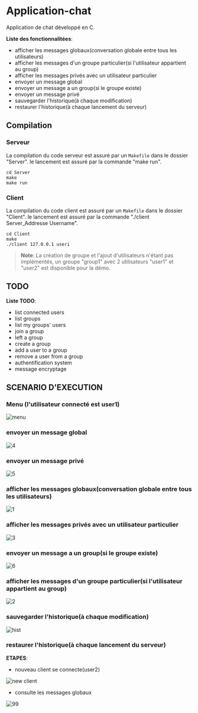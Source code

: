 # Application-chat
Application de chat développé en C.

**Liste des fonctionnalitées**:

 * afficher les messages globaux(conversation globale entre tous les utilisateurs)
 * afficher les messages d'un groupe particulier(si l'utilisateur appartient au group)
 * afficher les messages privés avec un utilisateur particulier
 * envoyer un message global
 * envoyer un message a un group(si le groupe existe)
 * envoyer un message privé
 * sauvegarder l'historique(à chaque modification)
 * restaurer l'historique(à chaque lancement du serveur)
 
## Compilation
### Serveur
La compilation du code serveur est assuré par un `Makefile` dans le dossier "Server".
le lancement est assuré par la commande "make run".
```
cd Server
make
make run
```
 
### Client
La compilation du code client est assuré par un `Makefile` dans le dossier "Client".
le lancement est assuré par la commande "./client Server_Addresse  Username".
```
cd Client
make
./client 127.0.0.1 useri
```

> **Note**: La création de groupe et l'ajout d'utilisateurs n'étant pas implémentés, un groupe "group1" avec 2 utilisateurs "user1" et "user2" est disponible pour la démo.

## TODO
**Liste TODO**:
 * list connected users
 * list groups
 * list my groups' users
 * join a group
 * left a group
 * create a group
 * add a user to a group
 * remove a user from a group
 * authentification system
 * message encryptage

## SCENARIO D'EXECUTION

### Menu (l'utilisateur connecté est user1)

  ![menu](https://user-images.githubusercontent.com/79282911/205509228-99faf00d-adbb-4ba5-aaea-869863873848.PNG)
  
### envoyer un message global


![4](https://user-images.githubusercontent.com/79282911/205509745-af18e1ba-f5f9-4fcd-a745-b55919468538.PNG)


### envoyer un message privé

![5](https://user-images.githubusercontent.com/79282911/205513063-ba159212-7250-4f19-8e35-fe5b470f8af5.PNG)


### afficher les messages globaux(conversation globale entre tous les utilisateurs)


![1](https://user-images.githubusercontent.com/79282911/205513138-53938bfe-199a-4a77-86aa-735619fc5fc5.PNG)

### afficher les messages privés avec un utilisateur particulier

![3](https://user-images.githubusercontent.com/79282911/205513211-1dd183fd-aefc-4fa6-b080-c2825327aa96.PNG)

### envoyer un message a un group(si le groupe existe)


![6](https://user-images.githubusercontent.com/79282911/205513311-6f18c5c3-bfd8-4757-9205-b4b4b00ab02c.PNG)

### afficher les messages d'un groupe particulier(si l'utilisateur appartient au group)

![2](https://user-images.githubusercontent.com/79282911/205513372-9c6962c1-8a2b-465a-bafe-fefb9e6b9a5d.PNG)

  
  
  ### sauvegarder l'historique(à chaque modification)
  
  ![hist](https://user-images.githubusercontent.com/79282911/205513459-0a2fe95f-2e64-4053-92ef-bf4c00ee9b0a.PNG)

  ### restaurer l'historique(à chaque lancement du serveur)
  
   **ETAPES**:
  * nouveau client se connecte(user2)
            
  ![new client](https://user-images.githubusercontent.com/79282911/205513553-035cb7d3-3946-4f29-a399-238f02c86697.PNG)
          
  * consulte les messages globaux 
        
        
  ![99](https://user-images.githubusercontent.com/79282911/205513637-a492a94b-8e86-4437-a8ba-89be5d9d85bb.PNG)

          
          
  
  
  
 

 

